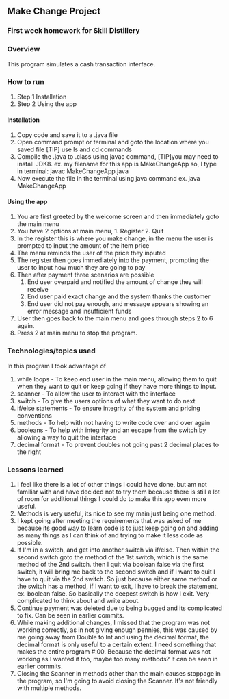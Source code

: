 ## Make Change Project

### First week homework for Skill Distillery

### Overview

This program simulates a cash transaction interface.

### How to run
1. Step 1 Installation
2. Step 2 Using the app
#### Installation
1. Copy code and save it to a .java file
2. Open command prompt or terminal and goto the location where you saved file [TIP] use ls and cd commands
3. Compile the .java to .class using javac command, [TIP]you may need to install JDK8. ex. my filename for this app is MakeChangeApp so,
I type in terminal: javac MakeChangeApp.java
4. Now execute the file in the terminal using java command
   ex. java MakeChangeApp
#### Using the app
1. You are first greeted by the welcome screen and then immediately goto the main menu
2. You have 2 options at main menu, 1. Register 2. Quit
3. In the register this is where you make change, in the menu the user is prompted to input the amount of the item price
4. The menu reminds the user of the price they inputed
5. The register then goes immediately into the payment, prompting the user to input how much they are going to pay
6. Then after payment three scenarios are possible
    1. End user overpaid and notified the amount of change they will receive
    2. End user paid exact change and the system thanks the customer
    3. End user did not pay enough, and message appears showing an error message and insufficient funds
7. User then goes back to the main menu and goes through steps 2 to 6 again.
8. Press 2 at main menu to stop the program.

### Technologies/topics used
In this program I took advantage of
1. while loops - To keep end user in the main menu, allowing them to quit when they want to quit or keep going if they have more things to input.
2. scanner - To allow the user to interact with the interface
3. switch - To give the users options of what they want to do next
4. if/else statements - To ensure integrity of the system and pricing conventions
5. methods - To help with not having to write code over and over again
6. booleans - To help with integrity and an escape from the switch by allowing a way to quit the interface
7. decimal format - To prevent doubles not going past 2 decimal places to the right

### Lessons learned
1. I feel like there is a lot of other things I could have done, but am not familiar with and have decided not to try them because there is still a lot of room for additional things I could do to make this app even more useful.
2. Methods is very useful, its nice to see my main just being one method.
3. I kept going after meeting the requirements that was asked of me because its good way to learn code is to just keep going on and adding as many things as I can think of and trying to make it less code as possible.
4. If I'm in a switch, and get into another switch via if/else. Then within the second switch goto the method of the 1st switch, which is the same method of the 2nd switch. then I quit via boolean false via the first switch, it will bring me back to the second switch and if I want to quit I have to quit via the 2nd switch.
So just because either same method or the switch has a method, if I want to exit, I have to break the statement, ex. boolean false. So basically the deepest switch is how I exit. Very complicated to think about and write about.
5. Continue payment was deleted due to being bugged and its complicated to fix. Can be seen in earlier commits.
6. While making additional changes, I missed that the program was not working correctly, as in not giving enough pennies, this was caused by me going away from Double to Int and using the decimal format, the decimal format is only useful to a certain extent. I need something that makes the entire program #.00. Because the decimal format was not working as I wanted it too, maybe too many methods? It can be seen in earlier commits.
7. Closing the Scanner in methods other than the main causes stoppage in the program, so I'm going to avoid closing the Scanner. It's not friendly with multiple methods.
